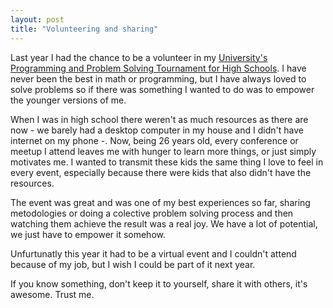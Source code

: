 ```yaml
---
layout: post
title: "Volunteering and sharing"
---
```


Last year I had the chance to be a volunteer in my [University's Programming and Problem Solving Tournament for High Schools](https://faiweb.uncoma.edu.ar/index.php/1291-resumen-programate-19). I have never been the best in math or programming, but I have always loved to solve problems so if there was something I wanted to do was to empower the younger versions of me.

When I was in high school there weren't as much resources as there are now - we barely had a desktop computer in my house and I didn't have internet on my phone -. Now, being 26 years old, every conference or meetup I attend leaves me with hunger to learn more things, or just simply motivates me. I wanted to transmit these kids the same thing I love to feel in every event, especially because there were kids that also didn't have the resources.

The event was great and was one of my best experiences so far, sharing metodologies or doing a colective problem solving process and then watching them achieve the result was a real joy. We have a lot of potential, we just have to empower it somehow.

Unfurtunatly this year it had to be a virtual event and I couldn't attend because of my job, but I wish I could be part of it next year.

If you know something, don't keep it to yourself, share it with others, it's awesome. Trust me.
